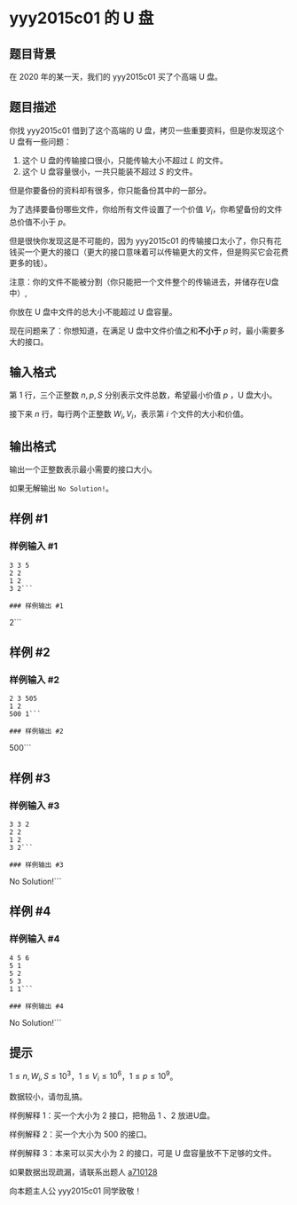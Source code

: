 # yyy2015c01 的 U 盘

## 题目背景

在 2020 年的某一天，我们的 yyy2015c01 买了个高端 U 盘。


## 题目描述

你找 yyy2015c01 借到了这个高端的 U 盘，拷贝一些重要资料，但是你发现这个 U 盘有一些问题：

1. 这个 U 盘的传输接口很小，只能传输大小不超过 $L$ 的文件。
2. 这个 U 盘容量很小，一共只能装不超过 $S$ 的文件。

但是你要备份的资料却有很多，你只能备份其中的一部分。

为了选择要备份哪些文件，你给所有文件设置了一个价值 $V_i$，你希望备份的文件总价值不小于 $p$。

但是很快你发现这是不可能的，因为 yyy2015c01 的传输接口太小了，你只有花钱买一个更大的接口（更大的接口意味着可以传输更大的文件，但是购买它会花费更多的钱）。

注意：你的文件不能被分割（你只能把一个文件整个的传输进去，并储存在U盘中）,

你放在 U 盘中文件的总大小不能超过 U 盘容量。

现在问题来了：你想知道，在满足 U 盘中文件价值之和**不小于** $p$ 时，最小需要多大的接口。

## 输入格式

第 $1$ 行，三个正整数 $n,p,S$ 分别表示文件总数，希望最小价值 $p$ ，U 盘大小。

接下来 $n$ 行，每行两个正整数 $W_{i},V_{i}$，表示第 $i$ 个文件的大小和价值。

## 输出格式

输出一个正整数表示最小需要的接口大小。

如果无解输出 `No Solution!`。

## 样例 #1

### 样例输入 #1
```
3 3 5
2 2
1 2
3 2```

### 样例输出 #1

```
2```

## 样例 #2

### 样例输入 #2
```
2 3 505
1 2
500 1```

### 样例输出 #2

```
500```

## 样例 #3

### 样例输入 #3
```
3 3 2
2 2
1 2
3 2```

### 样例输出 #3

```
No Solution!```

## 样例 #4

### 样例输入 #4
```
4 5 6
5 1
5 2
5 3
1 1```

### 样例输出 #4

```
No Solution!```

## 提示

$1 \le n, W_i, S \le 10^3$，$1 \leq V_i \leq 10^6$，$1 \leq p \leq 10^9$。

数据较小，请勿乱搞。

样例解释 $1$：买一个大小为 $2$ 接口，把物品 $1$ 、$2$ 放进$\text{U}$盘。

样例解释 $2$：买一个大小为 $500$ 的接口。

样例解释 $3$：本来可以买大小为 $2$ 的接口，可是 U 盘容量放不下足够的文件。

如果数据出现疏漏，请联系出题人 [a710128](https://www.luogu.com.cn/user/2573)

向本题主人公 yyy2015c01 同学致敬！

